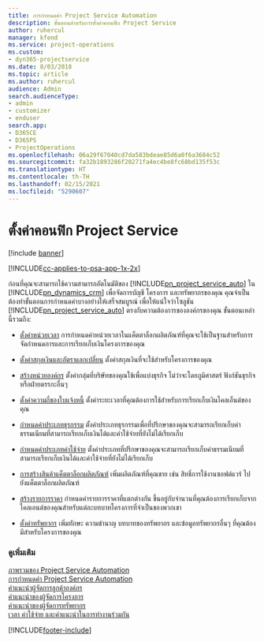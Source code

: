 ```yaml
---
title: การกำหนดค่า Project Service Automation
description: ขั้นตอนสำหรับการตั้งค่าคอนฟิก Project Service
author: ruhercul
manager: kfend
ms.service: project-operations
ms.custom:
- dyn365-projectservice
ms.date: 8/03/2018
ms.topic: article
ms.author: ruhercul
audience: Admin
search.audienceType:
- admin
- customizer
- enduser
search.app:
- D365CE
- D365PS
- ProjectOperations
ms.openlocfilehash: 06a29f67040cd7da583bdeae85d6a0f6a3684c52
ms.sourcegitcommit: fa32b1893286f20271fa4ec4be8fc68bd135f53c
ms.translationtype: HT
ms.contentlocale: th-TH
ms.lasthandoff: 02/15/2021
ms.locfileid: "5290607"
---
```

# <a name="configure-project-service"></a>ตั้งค่าคอนฟิก Project Service

[!include [banner](../includes/psa-now-project-operations.md)]

[!INCLUDE[cc-applies-to-psa-app-1x-2x](../includes/cc-applies-to-psa-app-1x-2x.md)]

ก่อนที่คุณจะสามารถใช้ความสามารถอัตโนมัติของ [!INCLUDE[pn_project_service_auto](../includes/pn-project-service-auto.md)] ใน [!INCLUDE[pn_dynamics_crm](../includes/pn-dynamics-crm.md)] เพื่อจัดการบัญชี โครงการ และทรัพยากรของคุณ คุณจำเป็นต้องทำขั้นตอนการกำหนดค่าบางอย่างให้เสร็จสมบูรณ์ เพื่อให้แน่ใจว่าโซลูชัน [!INCLUDE[pn_project_service_auto](../includes/pn-project-service-auto.md)] ตรงกับความต้องการขององค์กรของคุณ ขั้นตอนเหล่านี้รวมถึง:  
  
-   [ตั้งค่าหน่วยเวลา](../psa/set-up-time-units.md) การกำหนดค่าหน่วยเวลาในแค็ตตาล็อกผลิตภัณฑ์ที่คุณจะใช้เป็นฐานสำหรับการจัดกำหนดการและการเรียกเก็บเงินโครงการของคุณ  
  
-   [ตั้งค่าสกุลเงินและอัตราแลกเปลี่ยน](../psa/set-up-currencies-exchange-rates.md) ตั้งค่าสกุลเงินที่จะใช้สำหรับโครงการของคุณ  
  
-   [สร้างหน่วยองค์กร](../psa/create-organizational-units.md) ตั้งค่ากลุ่มที่บริษัทของคุณใช้เพื่อแบ่งธุรกิจ ไม่ว่าจะโดยภูมิศาสตร์ ฟังก์ชันธุรกิจ หรือฝ่ายตรรกะอื่นๆ  
  
-   [ตั้งค่าความถี่ของใบแจ้งหนี้](../psa/set-up-invoice-frequencies.md) ตั้งค่าระยะเวลาที่คุณต้องการใช้สำหรับการเรียกเก็บเงินไคลเอ็นต์ของคุณ  
  
-   [กำหนดค่าประเภทธุรกรรม](../psa/configure-transaction-categories.md) ตั้งค่าประเภทธุรกรรมเพื่อที่ปรึกษาของคุณจะสามารถเรียกเก็บค่าธรรมเนียมที่สามารถเรียกเก็บเงินได้และค่าใช้จ่ายที่ยังไม่ได้เรียกเก็บ  
  
-   [กำหนดค่าประเภทค่าใช้จ่าย](../psa/configure-expense-categories.md) ตั้งค่าประเภทที่ปรึกษาของคุณจะสามารถเรียกเก็บค่าธรรมเนียมที่สามารถเรียกเก็บเงินได้และค่าใช้จ่ายที่ยังไม่ได้เรียกเก็บ  
  
-   [การสร้างสินค้าแค็ตตาล็อกผลิตภัณฑ์](../psa/create-product-catalog-items.md) เพิ่มผลิตภัณฑ์ที่คุณขาย เช่น สิทธิ์การใช้งานซอฟต์แวร์ ไปยังแค็ตตาล็อกผลิตภัณฑ์  
  
-   [สร้างรายการราคา](../psa/create-price-list.md) กำหนดค่ารายการราคาที่แตกต่างกัน ขึ้นอยู่กับจำนวนที่คุณต้องการเรียกเก็บจากไคลเอนต์ของคุณสำหรับแต่ละบทบาทโครงการที่จำเป็นของพวกเขา  
  
-   [ตั้งค่าทรัพยากร](../psa/set-up-resources.md) เพิ่มทักษะ ความชำนาญ บทบาทของทรัพยากร และข้อมูลทรัพยากรอื่นๆ ที่คุณต้องมีสำหรับโครงการของคุณ  
  
### <a name="see-also"></a>ดูเพิ่มเติม  
 [ภาพรวมของ Project Service Automation](../psa/overview.md)   
 [การกำหนดค่า Project Service Automation](../psa/configure.md)   
 [คำแนะนำผู้จัดการลูกค้าองค์กร](../psa/account-manager-guide.md)   
 [คำแนะนำของผู้จัดการโครงการ](../psa/project-manager-guide.md)   
 [คำแนะนำของผู้จัดการทรัพยากร](../psa/resource-manager-guide.md)   
 [เวลา ค่าใช้จ่าย และคำแนะนำในการทำงานร่วมกัน](../psa/time-expense-collaboration-guide.md)


[!INCLUDE[footer-include](../includes/footer-banner.md)]
